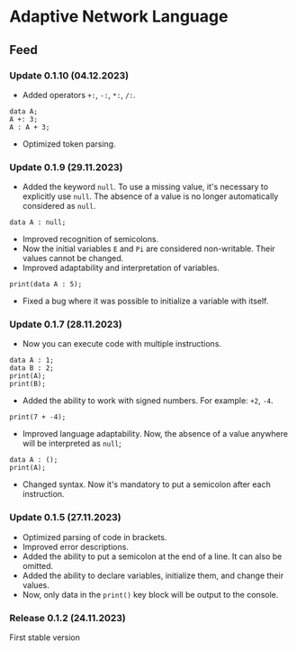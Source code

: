 # Adaptive Network Language

## Feed

### Update 0.1.10 (04.12.2023)
- Added operators `+:`, `-:`, `*:`, `/:`.
```anl
data A;
A +: 3;
A : A + 3;
```
- Optimized token parsing.

### Update 0.1.9 (29.11.2023)
- Added the keyword `null`. To use a missing value, it's necessary to explicitly use `null`. The absence of a value is no longer automatically considered as `null`.
```anl
data A : null;
```
- Improved recognition of semicolons.
- Now the initial variables `E` and `Pi` are considered non-writable. Their values cannot be changed.
- Improved adaptability and interpretation of variables.
```anl
print(data A : 5);
```
- Fixed a bug where it was possible to initialize a variable with itself.


### Update 0.1.7 (28.11.2023)
- Now you can execute code with multiple instructions.
```anl
data A : 1;
data B : 2;
print(A);
print(B);
```
- Added the ability to work with signed numbers. For example: `+2`, `-4`.
```anl
print(7 + -4);
```
- Improved language adaptability. Now, the absence of a value anywhere will be interpreted as `null`;
```anl
data A : ();
print(A);
```
- Changed syntax. Now it's mandatory to put a semicolon after each instruction.

### Update 0.1.5 (27.11.2023)
- Optimized parsing of code in brackets.
- Improved error descriptions.
- Added the ability to put a semicolon at the end of a line. It can also be omitted.
- Added the ability to declare variables, initialize them, and change their values.
- Now, only data in the `print()` key block will be output to the console.

### Release 0.1.2 (24.11.2023)
First stable version